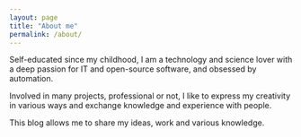 ```yaml
---
layout: page
title: "About me"
permalink: /about/
---
```

Self-educated since my childhood, I am a technology and science lover with a deep passion for IT and open-source software, and obsessed by automation.

Involved in many projects, professional or not, I like to express my creativity in various ways and exchange knowledge and experience with people.


This blog allows me to share my ideas, work and various knowledge.
